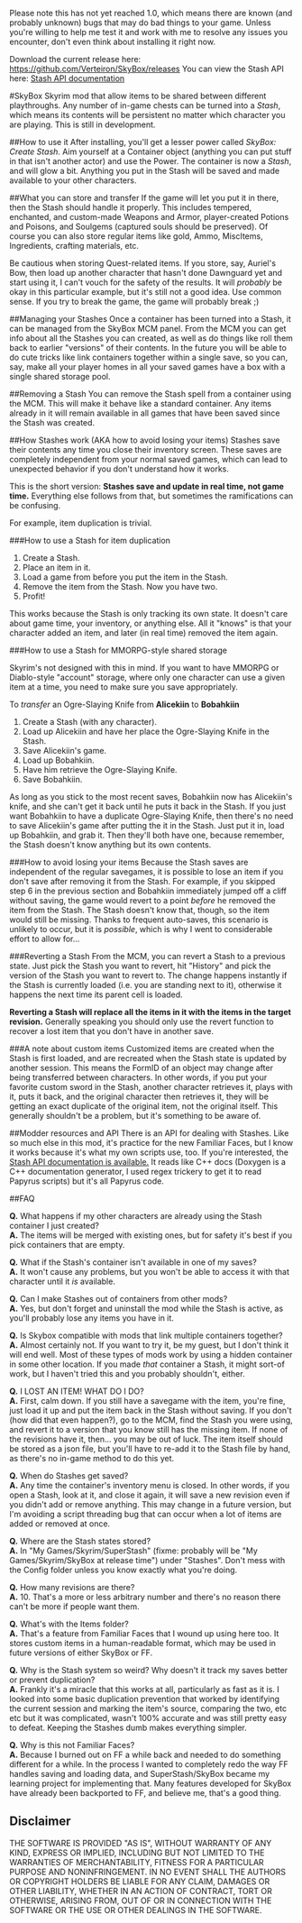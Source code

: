 Please note this has not yet reached 1.0, which means there are known (and probably unknown) bugs that may do bad things to your game. Unless you're willing to help me test it and work with me to resolve any issues you encounter, don't even think about installing it right now.

Download the current release here: https://github.com/Verteiron/SkyBox/releases
You can view the Stash API here: [Stash API documentation](http://verteiron.github.io/SkyBox/api/classv_s_s___a_p_i___stash.html)

#SkyBox
Skyrim mod that allow items to be shared between different playthroughs. Any number of in-game chests can be turned into a *Stash*, which means its contents will be persistent no matter which character you are playing. This is still in development.

##How to use it
After installing, you'll get a lesser power called *SkyBox: Create Stash*. Aim yourself at a Container object (anything you can put stuff in that isn't another actor) and use the Power. The container is now a *Stash*, and will glow a bit. Anything you put in the Stash will be saved and made available to your other characters. 

##What you can store and transfer
If the game will let you put it in there, then the Stash should handle it properly. This includes tempered, enchanted, and custom-made Weapons and Armor, player-created Potions and Poisons, and Soulgems (captured souls should be preserved). Of course you can also store regular items like gold, Ammo, MiscItems, Ingredients, crafting materials, etc. 

Be cautious when storing Quest-related items. If you store, say, Auriel's Bow, then load up another character that hasn't done Dawnguard yet and start using it, I can't vouch for the safety of the results. It will *probably* be okay in this particular example, but it's still not a good idea. Use common sense. If you try to break the game, the game will probably break ;)

##Managing your Stashes
Once a container has been turned into a Stash, it can be managed from the SkyBox MCM panel. From the MCM you can get info about all the Stashes you can created, as well as do things like roll them back to earlier "versions" of their contents. In the future you will be able to do cute tricks like link containers together within a single save, so you can, say, make all your player homes in all your saved games have a box with a single shared storage pool.

##Removing a Stash
You can remove the Stash spell from a container using the MCM. This will make it behave like a standard container. Any items already in it will remain available in all games that have been saved since the Stash was created. 

##How Stashes work (AKA how to avoid losing your items)
Stashes save their contents any time you close their inventory screen. These saves are completely independent from your normal saved games, which can lead to unexpected behavior if you don't understand how it works.

This is the short version: **Stashes save and update in real time, not game time.** Everything else follows from that, but sometimes the ramifications can be confusing.

For example, item duplication is trivial.

###How to use a Stash for item duplication

1. Create a Stash.
2. Place an item in it.
3. Load a game from before you put the item in the Stash.
4. Remove the item from the Stash. Now you have two.
5. Profit!

This works because the Stash is only tracking its own state. It doesn't care about game time, your inventory, or anything else. All it "knows" is that your character added an item, and later (in real time) removed the item again.

###How to use a Stash for MMORPG-style shared storage

Skyrim's not designed with this in mind. If you want to have MMORPG or Diablo-style "account" storage, where only one character can use a given item at a time, you need to make sure you save appropriately. 

To *transfer* an Ogre-Slaying Knife from **Alicekiin** to **Bobahkiin**

1. Create a Stash (with any character).
2. Load up Alicekiin and have her place the Ogre-Slaying Knife in the Stash.
3. Save Alicekiin's game.
4. Load up Bobahkiin.
5. Have him retrieve the Ogre-Slaying Knife.
6. Save Bobahkiin.

As long as you stick to the most recent saves, Bobahkiin now has Alicekiin's knife, and she can't get it back until he puts it back in the Stash. If you just want Bobahkiin to have a duplicate Ogre-Slaying Knife, then there's no need to save Alicekiin's game after putting the it in the Stash. Just put it in, load up Bobahkiin, and grab it. Then they'll both have one, because remember, the Stash doesn't know anything but its own contents.

###How to avoid losing your items
Because the Stash saves are independent of the regular savegames, it is possible to lose an item if you don't save after removing it from the Stash. For example, if you skipped step 6 in the previous section and Bobahkiin immediately jumped off a cliff without saving, the game would revert to a point *before* he removed the item from the Stash. The Stash doesn't know that, though, so the item would still be missing. Thanks to frequent auto-saves, this scenario is unlikely to occur, but it is *possible*, which is why I went to considerable effort to allow for...

###Reverting a Stash
From the MCM, you can revert a Stash to a previous state. Just pick the Stash you want to revert, hit "History" and pick the version of the Stash you want to revert to. The change happens instantly if the Stash is currently loaded (i.e. you are standing next to it), otherwise it happens the next time its parent cell is loaded.

**Reverting a Stash will replace all the items in it with the items in the target revision.** Generally speaking you should only use the revert function to recover a lost item that you don't have in another save. 

###A note about custom items
Customized items are created when the Stash is first loaded, and are recreated when the Stash state is updated by another session. This means the FormID of an object may change after being transferred between characters. In other words, if you put your favorite custom sword in the Stash, another character retrieves it, plays with it, puts it back, and the original character then retrieves it, they will be getting an exact duplicate of the original item, not the original itself. This generally shouldn't be a problem, but it's something to be aware of.

##Modder resources and API
There is an API for dealing with Stashes. Like so much else in this mod, it's practice for the new Familiar Faces, but I know it works because it's what my own scripts use, too. If you're interested, the [Stash API documentation is available.](http://verteiron.github.io/SkyBox/api/classv_s_s___a_p_i___stash.html) It reads like C++ docs (Doxygen is a C++ documentation generator, I used regex trickery to get it to read Papyrus scripts) but it's all Papyrus code.

##FAQ

**Q.** What happens if my other characters are already using the Stash container I just created?  
**A.** The items will be merged with existing ones, but for safety it's best if you pick containers that are empty. 

**Q.** What if the Stash's container isn't available in one of my saves?   
**A.** It won't cause any problems, but you won't be able to access it with that character until it *is* available.  

**Q.** Can I make Stashes out of containers from other mods?  
**A.** Yes, but don't forget and uninstall the mod while the Stash is active, as you'll probably lose any items you have in it.  

**Q.** Is Skybox compatible with mods that link multiple containers together?  
**A.** Almost certainly not. If you want to try it, be my guest, but I don't think it will end well. Most of these types of mods work by using a hidden container in some other location. If you made *that* container a Stash, it might sort-of work, but I haven't tried this and you probably shouldn't, either.  

**Q.** I LOST AN ITEM! WHAT DO I DO?  
**A.** First, calm down. If you still have a savegame with the item, you're fine, just load it up and put the item back in the Stash without saving. If you don't (how did that even happen?), go to the MCM, find the Stash you were using, and revert it to a version that you know still has the missing item. If none of the revisions have it, then... you may be out of luck. The item itself should be stored as a json file, but you'll have to re-add it to the Stash file by hand, as there's no in-game method to do this yet.  

**Q.** When do Stashes get saved?  
**A.** Any time the container's inventory menu is closed. In other words, if you open a Stash, look at it, and close it again, it will save a new revision even if you didn't add or remove anything. This may change in a future version, but I'm avoiding a script threading bug that can occur when a lot of items are added or removed at once.  

**Q.** Where are the Stash states stored?  
**A.** In "My Games/Skyrim/SuperStash" (fixme: probably will be "My Games/Skyrim/SkyBox at release time") under "Stashes". Don't mess with the Config folder unless you know exactly what you're doing.  

**Q.** How many revisions are there?  
**A.** 10. That's a more or less arbitrary number and there's no reason there can't be more if people want them.  

**Q.** What's with the Items folder?  
**A.** That's a feature from Familiar Faces that I wound up using here too. It stores custom items in a human-readable format, which may be used in future versions of either SkyBox or FF.  

**Q.** Why is the Stash system so weird? Why doesn't it track my saves better or prevent duplication?  
**A.** Frankly it's a miracle that this works at all, particularly as fast as it is. I looked into some basic duplication prevention that worked by identifying the current session and marking the item's source, comparing the two, etc etc but it was complicated, wasn't 100% accurate and was still pretty easy to defeat. Keeping the Stashes dumb makes everything simpler.  

**Q.** Why is this not Familiar Faces?  
**A.** Because I burned out on FF a while back and needed to do something different for a while. In the process I wanted to completely redo the way FF handles saving and loading data, and SuperStash/SkyBox became my learning project for implementing that. Many features developed for SkyBox have already been backported to FF, and believe me, that's a good thing.   

Disclaimer
----------
THE SOFTWARE IS PROVIDED "AS IS", WITHOUT WARRANTY OF ANY KIND, EXPRESS OR IMPLIED, INCLUDING BUT NOT LIMITED TO THE WARRANTIES OF MERCHANTABILITY, FITNESS FOR A PARTICULAR PURPOSE AND NONINFRINGEMENT. IN NO EVENT SHALL THE AUTHORS OR COPYRIGHT HOLDERS BE LIABLE FOR ANY CLAIM, DAMAGES OR OTHER LIABILITY, WHETHER IN AN ACTION OF CONTRACT, TORT OR OTHERWISE, ARISING FROM, OUT OF OR IN CONNECTION WITH THE SOFTWARE OR THE USE OR OTHER DEALINGS IN THE SOFTWARE.
